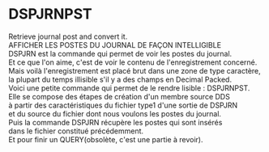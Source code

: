 # DSPJRNPST
Retrieve journal post and convert it.  
AFFICHER LES POSTES DU JOURNAL DE FAÇON INTELLIGIBLE  
DSPJRN est la commande qui permet de voir les postes du journal.   
Et ce que l'on aime, c'est de voir le contenu de l'enregistrement concerné.  
Mais voilà l'enregistrement est placé brut dans une zone de type caractère,  
la plupart du temps illisible s'il y a des champs en Decimal Packed.  
Voici une petite commande qui permet de le rendre lisible : DSPJRNPST.  
Elle se compose des étapes de création d'un membre source DDS  
à partir des caractéristiques du fichier type1 d'une sortie de DSPJRN  
et du source du fichier dont nous voulons les postes du journal.  
Puis la commande DSPJRN récupère les postes qui sont insérés  
dans le fichier constitué précédemment.  
Et pour finir un QUERY(obsolète, c'est une partie à revoir).
